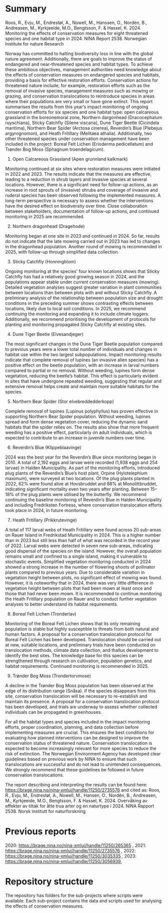 # Summary

Roos, R., Evju, M., Endrestøl, A., Nowell, M., Hanssen, O., Nordén, B., Andreasen, M., Kyrkjeeide, M.O., Bengtsson, F. & Hassel, K. 2024. Monitoring the effects of conservation measures for eight threatened species and one habitat type in 2024. NINA Report 2538. Norwegian Institute for nature Research 

Norway has committed to halting biodiversity loss in line with the global nature agreement. Additionally, there are goals to improve the status of endangered and near-threatened species and habitat types. To achieve these ambitious objectives, management authorities need knowledge about the effects of conservation measures on endangered species and habitats, providing a basis for effective restoration efforts. Conservation actions for threatened nature include, for example, restoration efforts such as the removal of invasive species, management measures such as mowing or grazing, and conservation translocations to reintroduce species in areas where their populations are very small or have gone extinct.
This report summarises the results from this year’s impact monitoring of ongoing conservation efforts for six species and one habitat type: open calcareous grassland in the boreonemoral zone, Northern dargonhead (Dracocephalum ruyschiana), Sticky Catchfly (Silene viscaria), Dune Tiger Beetle (Cicindela maritima), Northern Bear Spider (Arctosa cinerea), Reverdin’s Blue (Plebejus argyrognomon), and Heath Fritillary (Melitaea athalia). Additionally, two other threatened species under conservation management have been included in the project: Boreal Felt Lichen (Erioderma pedicellatum) and Trønder Bog Moss (Sphagnum troendelagicum).

1.	Open Calcareous Grassland (Apen grunnland kalkmark)

Monitoring continued at six sites where restoration measures were initiated in 2022 and 2023. The results indicate that the measures are effective, leading to a reduction in shrub layers and invasive species at several locations. However, there is a significant need for follow-up actions, as an increase in root sprouts of (invasive) shrubs and coverage of invasive and ruderal species has been observed following the implemented measures. A long-term perspective is necessary to assess whether the interventions have the desired effect on biodiversity over time. Close collaboration between stakeholders, documentation of follow-up actions, and continued monitoring in 2025 are recommended.

2.	Northern dragonhead (Dragehode)

Monitoring began at one site in 2023 and continued in 2024. So far, results do not indicate that the late mowing carried out in 2023 has led to changes in the dragonhead population. Another round of mowing is recommended in 2025, with follow-up through simplified data collection.

3.	Sticky Catchfly (Honningblom)

Ongoing monitoring at the species’ four known locations shows that Sticky Catchfly has had a relatively good growing season in 2024, and the populations appear stable under current conservation measures (mowing). Detailed vegetation analyses suggest greater variation in plant communities between locations than between plots with and without Sticky Catchfly. A preliminary analysis of the relationship between population size and drought conditions in the preceding summer shows contrasting effects between locations, likely due to local soil conditions. In 2025, we recommend continuing the monitoring and expanding it to include climate loggers. Additionally, we recommend prioritising the development of protocols for planting and monitoring propagated Sticky Catchfly at existing sites.

4.	Dune Tiger Beetle (Elvesandjeger)

The most significant changes in the Dune Tiger Beetle population compared to previous years were a lower total number of individuals and changes in habitat use within the two largest subpopulations. Impact monitoring results indicate that complete removal of lupines (an invasive alien species) has a positive effect on the beetle population, with an increase in larval numbers compared to partial or no removal. Without weeding, lupines form dense vegetation, reducing the beetle’s habitat. This effect is particularly evident in sites that have undergone repeated weeding, suggesting that regular and extensive removal helps create and maintain more suitable habitats for the species.

5.	Northern Bear Spider (Stor elvebreddedderkopp)

Complete removal of lupines (Lupinus polyphyllus) has proven effective in supporting Northern Bear Spider population. Without weeding, lupines spread and form dense vegetation cover, reducing the dynamic sand habitats that the spider relies on. The results also show that more frequent weeding has a positive effect, particularly on adult individuals, which is expected to contribute to an increase in juvenile numbers over time.

6.	Reverdin’s Blue (Klippeblaavinge)

2024 was the best year for the Reverdin’s Blue since monitoring began in 2010. A total of 2,192 eggs and larvae were recorded (1,938 eggs and 254 larvae) in Halden Municipality. As part of the monitoring efforts, introduced plug plants of the Reverdin’s Blue’s host plant, Orpine (Hylotelephium maximum), were surveyed at two locations. Of the plug plants planted in 2022, 62% were found alive at Hovsbruddet and 88% at Monolittbruddet, indicating significant mortality even two years after planting. Between 15–18% of the plug plants were utilised by the butterfly. We recommend continuing the baseline monitoring of Reverdin’s Blue in Halden Municipality and including Fredriksten Fortress, where conservation translocation efforts took place in 2024, in future monitoring.

7.	Heath Fritillary (Prikkrutevinge)

A total of 117 larval webs of Heath Fritillary were found across 20 sub-areas on Rauer Island in Fredrikstad Municipality in 2024. This is a higher number than in 2023 but still less than half of what was recorded in the record year of 2022. Larval webs were detected in seven new sub-areas, indicating good dispersal of the species on the island. However, the overall population remains small and confined to a single island, making it vulnerable to stochastic events. Simplified vegetation monitoring conducted in 2024 showed a strong increase in the number of flowering shoots of pollinator plants compared to previous years. Due to considerable variation in vegetation height between plots, no significant effect of mowing was found. However, it is noteworthy that in 2024, there was very little difference in vegetation height between plots that had been mown at least once and those that had never been mown. It is recommended to continue monitoring the Heath Fritillary population on Rauer and to conduct further vegetation analyses to better understand its habitat requirements.

8.	Boreal Felt Lichen (Tronderlav)

Monitoring of the Boreal Felt Lichen shows that its only remaining population is stable but highly susceptible to threats from both natural and human factors. A proposal for a conservation translocation protocol for Boreal Felt Lichen has been developed. Translocation should be carried out at new, suitable locations, and preliminary trials have been conducted on translocation methods, climate data collection, and thallus development to identify the best sites. The knowledge base for this species can be strengthened through research on cultivation, population genetics, and habitat requirements. Continued monitoring is recommended in 2025.

9.	Trønder Bog Moss (Trondertorvmose)

A decline in the Trønder Bog Moss population has been observed at the edge of its distribution range (Snåsa). If the species disappears from this site, conservation translocation will be necessary to re-establish and maintain its presence. A proposal for a conservation translocation protocol has been developed, and trials are underway to assess whether collected individuals can be propagated in greenhouses.

For all the habitat types and species included in the impact monitoring efforts, proper coordination, planning, and data collection before implementing measures are crucial. This ensures the best conditions for evaluating how planned interventions can be designed to improve the conservation status of threatened nature. Conservation translocation is expected to become increasingly relevant for more species to reduce the risk of extinction. The Norwegian Environment Agency has developed clear guidelines based on previous work by NINA to ensure that such translocations are successful and do not lead to unintended consequences. We strongly recommend that these guidelines be followed in future conservation translocations.


The report describing and interpreting the results can be found here: https://brage.nina.no/nina-xmlui/handle/11250/2735576 and cited as: Roos, R., Evju, M., Endrestøl, A., Nowell, M., Hansen, O., Nordén, B., Andreasen, M., Kyrkjeeide, M.O., Bengtsson, F. & Hassel, K. 2024. Overvåking av effekter av tiltak for åtte trua arter og en naturtype i 2024. NINA Rapport 2538. Norsk institutt for naturforskning


# Previous reports

2020: https://brage.nina.no/nina-xmlui/handle/11250/265365 ,
2021: https://brage.nina.no/nina-xmlui/handle/11250/2735576 ,
2022: https://brage.nina.no/nina-xmlui/handle/11250/3035335 ,
2023: https://brage.nina.no/nina-xmlui/handle/11250/3056939,

# Repository structure

The repository has folders for the sub-projects where scripts were available. Each sub-project contains the data and scripts used for analysing the effects of conservation measures. 

